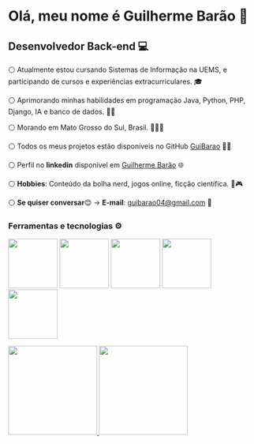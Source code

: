 # Olá, meu nome é Guilherme Barão 👋
## Desenvolvedor Back-end 💻
⚪ Atualmente estou cursando Sistemas de Informação na UEMS, e participando de cursos e experiências extracurriculares. 🎓

⚪ Aprimorando minhas habilidades em programação Java, Python, PHP, Django, IA e banco de dados. 🧑‍💻

⚪ Morando em Mato Grosso do Sul, Brasil. 📍🇧🇷

⚪ Todos os meus projetos estão disponíveis no GitHub [GuiBarao](https://github.com/GuiBarao) 🐱‍💻

⚪ Perfil no **linkedin** disponível em [Guilherme Barão](https://www.linkedin.com/in/guilherme-bar%C3%A3o-a128b086/) 🌐

⚪ **Hobbies**: Conteúdo da bolha nerd, jogos online, ficção científica. 🖖🎮

⚪ **Se quiser conversar**😊 -> **E-mail**: guibarao04@gmail.com 📧

### Ferramentas e tecnologias ⚙️
<img src="https://cdn.jsdelivr.net/gh/devicons/devicon@latest/icons/java/java-plain-wordmark.svg" width="100" height="100" />    <img src="https://cdn.jsdelivr.net/gh/devicons/devicon@latest/icons/python/python-original-wordmark.svg" width="100" height="100" />   <img src="https://cdn.jsdelivr.net/gh/devicons/devicon@latest/icons/php/php-original.svg" width="100" height="100" />   <img src="https://cdn.jsdelivr.net/gh/devicons/devicon@latest/icons/django/django-plain-wordmark.svg"  width="100" height="100"/>   <img src="https://cdn.jsdelivr.net/gh/devicons/devicon@latest/icons/scikitlearn/scikitlearn-original.svg" width="100" height="100" />

<div>
<a href="https://github.com/GuiBarao">
<img loading="lazy" height="180em" src="https://github-readme-stats.vercel.app/api/top-langs/?username=GuiBarao&layout=compact&langs_count=7&theme=dracula"/>
<img loading="lazy" height="180em" src="https://github-readme-stats.vercel.app/api?username=GuiBarao&show_icons=true&theme=dracula&include_all_commits=true&count_private=true"/>
</div>
